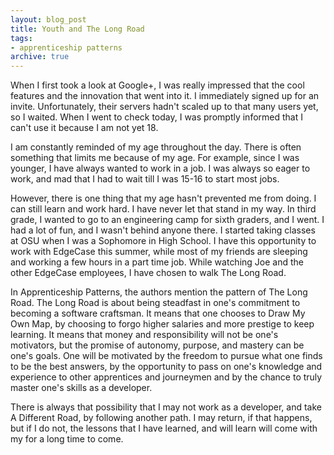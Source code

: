 ```yaml
---
layout: blog_post
title: Youth and The Long Road
tags:
- apprenticeship patterns
archive: true
---
```


When I first took a look at Google+, I was really impressed that the cool
features and the innovation that went into it. I immediately signed up for an
invite. Unfortunately, their servers hadn't scaled up to that many users yet,
so I waited. When I went to check today, I was promptly informed that I can't
use it because I am not yet 18.

I am constantly reminded of my age throughout the day. There is often something
that limits me because of my age. For example, since I was younger, I have
always wanted to work in a job. I was always so eager to work, and mad that I
had to wait till I was 15-16 to start most jobs.

However, there is one thing that my age hasn't prevented me from doing. I can
still learn and work hard. I have never let that stand in my way. In third
grade, I wanted to go to an engineering camp for sixth graders, and I went. I
had a lot of fun, and I wasn't behind anyone there. I started taking classes at
OSU when I was a Sophomore in High School. I have this opportunity to work with
EdgeCase this summer, while most of my friends are sleeping and working a few
hours in a part time job. While watching Joe and the other EdgeCase employees,
I have chosen to walk The Long Road.

In Apprenticeship Patterns, the authors mention the pattern of The Long Road.
The Long Road is about being steadfast in one's commitment to becoming a
software craftsman. It means that one chooses to Draw My Own Map, by choosing
to forgo higher salaries and more prestige to keep learning. It means that
money and responsibility will not be one's motivators, but the promise of
autonomy, purpose, and mastery can be one's goals. One will be motivated by the
freedom to pursue what one finds to be the best answers, by the opportunity to
pass on one's knowledge and experience to other apprentices and journeymen and
by the chance to truly master one's skills as a developer.

There is always that possibility that I may not work as a developer, and take A
Different Road, by following another path. I may return, if that happens, but
if I do not, the lessons that I have learned, and will learn will come with my
for a long time to come.
